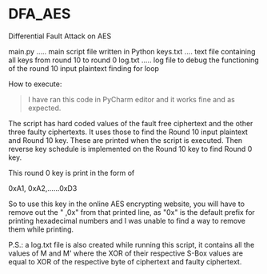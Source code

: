 # DFA_AES
Differential Fault Attack on AES

main.py ..... main script file written in Python
keys.txt .... text file containing all keys from round 10 to round 0
log.txt ..... log file to debug the functioning of the round 10 input plaintext finding for loop

How to execute:

> I have ran this code in PyCharm editor and it works fine and as expected.

The script has hard coded values of the fault free ciphertext and the other three faulty ciphertexts. 
It uses those to find the Round 10 input plaintext and Round 10 key. These are printed when the script is executed.
Then reverse key schedule is implemented on the Round 10 key to find Round 0 key.

This round 0 key is print in the form of 

0xA1, 0xA2,......0xD3

So to use this key in the online AES encrypting website, you will have to remove out the " ,0x" from that printed line, as "0x" is the default prefix for printing hexadecimal numbers and I was unable to find a way to remove them while printing.

P.S.: a log.txt file is also created while running this script, it contains all the values of M and M' where the XOR of their respective S-Box values are equal to XOR of the respective byte of ciphertext and faulty ciphertext.

